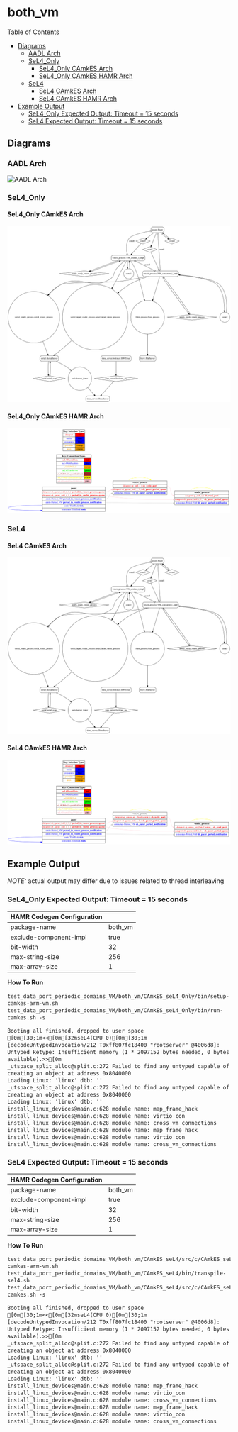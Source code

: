 # both_vm

 Table of Contents
  * [Diagrams](#diagrams)
    * [AADL Arch](#aadl-arch)
    * [SeL4_Only](#sel4only)
      * [SeL4_Only CAmkES Arch](#sel4only-camkes-arch)
      * [SeL4_Only CAmkES HAMR Arch](#sel4only-camkes-hamr-arch)
    * [SeL4](#sel4)
      * [SeL4 CAmkES Arch](#sel4-camkes-arch)
      * [SeL4 CAmkES HAMR Arch](#sel4-camkes-hamr-arch)
  * [Example Output](#example-output)
    * [SeL4_Only Expected Output: Timeout = 15 seconds](#sel4only-expected-output-timeout--15-seconds)
    * [SeL4 Expected Output: Timeout = 15 seconds](#sel4-expected-output-timeout--15-seconds)

## Diagrams
### AADL Arch
![AADL Arch](diagrams/aadl-arch.png)

### SeL4_Only
#### SeL4_Only CAmkES Arch
![SeL4_Only CAmkES Arch](diagrams/CAmkES-arch-SeL4_Only.svg)

#### SeL4_Only CAmkES HAMR Arch
![SeL4_Only CAmkES HAMR Arch](diagrams/CAmkES-HAMR-arch-SeL4_Only.svg)

### SeL4
#### SeL4 CAmkES Arch
![SeL4 CAmkES Arch](diagrams/CAmkES-arch-SeL4.svg)

#### SeL4 CAmkES HAMR Arch
![SeL4 CAmkES HAMR Arch](diagrams/CAmkES-HAMR-arch-SeL4.svg)

## Example Output
*NOTE:* actual output may differ due to issues related to thread interleaving
### SeL4_Only Expected Output: Timeout = 15 seconds

  |HAMR Codegen Configuration| |
  |--|--|
  | package-name | both_vm |
  | exclude-component-impl | true |
  | bit-width | 32 |
  | max-string-size | 256 |
  | max-array-size | 1 |


  **How To Run**
  ```
  test_data_port_periodic_domains_VM/both_vm/CAmkES_seL4_Only/bin/setup-camkes-arm-vm.sh
  test_data_port_periodic_domains_VM/both_vm/CAmkES_seL4_Only/bin/run-camkes.sh -s
  ```

  ```
  Booting all finished, dropped to user space
  [0m[30;1m<<[0m[32mseL4(CPU 0)[0m[30;1m [decodeUntypedInvocation/212 T0xff807fc18400 "rootserver" @4006d8]: Untyped Retype: Insufficient memory (1 * 2097152 bytes needed, 0 bytes available).>>[0m
  _utspace_split_alloc@split.c:272 Failed to find any untyped capable of creating an object at address 0x8040000
  Loading Linux: 'linux' dtb: ''
  _utspace_split_alloc@split.c:272 Failed to find any untyped capable of creating an object at address 0x8040000
  Loading Linux: 'linux' dtb: ''
  install_linux_devices@main.c:628 module name: map_frame_hack
  install_linux_devices@main.c:628 module name: virtio_con
  install_linux_devices@main.c:628 module name: cross_vm_connections
  install_linux_devices@main.c:628 module name: map_frame_hack
  install_linux_devices@main.c:628 module name: virtio_con
  install_linux_devices@main.c:628 module name: cross_vm_connections

  ```

### SeL4 Expected Output: Timeout = 15 seconds

  |HAMR Codegen Configuration| |
  |--|--|
  | package-name | both_vm |
  | exclude-component-impl | true |
  | bit-width | 32 |
  | max-string-size | 256 |
  | max-array-size | 1 |


  **How To Run**
  ```
  test_data_port_periodic_domains_VM/both_vm/CAmkES_seL4/src/c/CAmkES_seL4/bin/setup-camkes-arm-vm.sh
  test_data_port_periodic_domains_VM/both_vm/CAmkES_seL4/bin/transpile-sel4.sh
  test_data_port_periodic_domains_VM/both_vm/CAmkES_seL4/src/c/CAmkES_seL4/bin/run-camkes.sh -s
  ```

  ```
  Booting all finished, dropped to user space
  [0m[30;1m<<[0m[32mseL4(CPU 0)[0m[30;1m [decodeUntypedInvocation/212 T0xff807fc18400 "rootserver" @4006d8]: Untyped Retype: Insufficient memory (1 * 2097152 bytes needed, 0 bytes available).>>[0m
  _utspace_split_alloc@split.c:272 Failed to find any untyped capable of creating an object at address 0x8040000
  Loading Linux: 'linux' dtb: ''
  _utspace_split_alloc@split.c:272 Failed to find any untyped capable of creating an object at address 0x8040000
  Loading Linux: 'linux' dtb: ''
  install_linux_devices@main.c:628 module name: map_frame_hack
  install_linux_devices@main.c:628 module name: virtio_con
  install_linux_devices@main.c:628 module name: cross_vm_connections
  install_linux_devices@main.c:628 module name: map_frame_hack
  install_linux_devices@main.c:628 module name: virtio_con
  install_linux_devices@main.c:628 module name: cross_vm_connections

  ```